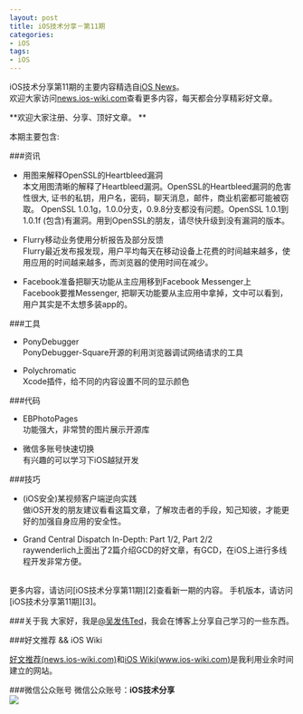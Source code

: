 ```yaml
---
layout: post   
title: iOS技术分享－第11期        
categories: 
- iOS   
tags:     
- iOS
---    
```

 

iOS技术分享第11期的主要内容精选自[iOS News][1]。   
欢迎大家访问[news.ios-wiki.com][1]查看更多内容，每天都会分享精彩好文章。


**欢迎大家注册、分享、顶好文章。
**

 

本期主要包含:

###资讯

* 用图来解释OpenSSL的Heartbleed漏洞  
本文用图清晰的解释了Heartbleed漏洞。OpenSSL的Heartbleed漏洞的危害性很大, 证书的私钥，用户名，密码，聊天消息，邮件，商业机密都可能被窃取。
OpenSSL 1.0.1g，1.0.0分支，0.9.8分支都没有问题。OpenSSL 1.0.1到1.0.1f (包含)有漏洞。用到OpenSSL的朋友，请尽快升级到没有漏洞的版本。


* Flurry移动业务使用分析报告及部分反馈  
Flurry最近发布报发现，用户平均每天在移动设备上花费的时间越来越多，使用应用的时间越来越多，而浏览器的使用时间在减少。


* Facebook准备把聊天功能从主应用移到Facebook Messenger上  
Facebook要推Messenger, 把聊天功能要从主应用中拿掉，文中可以看到，用户其实是不太想多装app的。

###工具

* PonyDebugger    
PonyDebugger-Square开源的利用浏览器调试网络请求的工具

* Polychromatic  
Xcode插件，给不同的内容设置不同的显示颜色


###代码

* EBPhotoPages  
功能强大，非常赞的图片展示开源库   

* 微信多账号快速切换  
有兴趣的可以学习下iOS越狱开发


###技巧

* (iOS安全)某视频客户端逆向实践  
做iOS开发的朋友建议看看这篇文章，了解攻击者的手段，知己知彼，才能更好的加强自身应用的安全性。

* Grand Central Dispatch In-Depth: Part 1/2, Part 2/2  
raywenderlich上面出了2篇介绍GCD的好文章，有GCD，在iOS上进行多线程开发非常方便。


<br>
更多内容，请访问[iOS技术分享第11期][2]查看新一期的内容。  
手机版本，请访问[iOS技术分享第11期][3]。


<br>

###关于我
大家好，我是[@吴发伟Ted](http://weibo.com/wufawei)，我会在博客上分享自己学习的一些东西。

###好文推荐  && iOS Wiki

[好文推荐(news.ios-wiki.com)][5]和[iOS Wiki(www.ios-wiki.com)][6]是我利用业余时间建立的网站。

###微信公众账号
微信公众账号：**iOS技术分享**  
![](http://farm3.staticflickr.com/2826/10855679484_56b7429bd6_m.jpg)




<br/>

[1]:http://news.ios-wiki.com
[2]:http://www.ios-wiki.com/issues/11
[3]:http://www.ios-wiki.com/mobile/issues/11


[5]:http://news.ios-wiki.com
[6]:http://www.ios-wiki.com